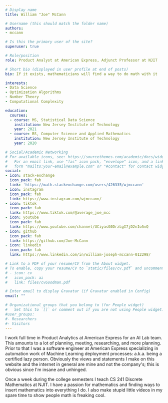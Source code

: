 ```yaml
---
# Display name
title: William "Joe" McCann

# Username (this should match the folder name)
authors:
- mccann

# Is this the primary user of the site?
superuser: true

# Role/position
role: Product Analyst at American Express, Adjunct Professor at NJIT

# Short bio (displayed in user profile at end of posts)
bio: If it exists, mathematicians will find a way to do math with it

interests:
- Data Science
- Optimization Algorithms
- Number Theory
- Computational Complexity

education:
  courses:
  - course: MS, Statistical Data Science
    institution: New Jersey Institute of Technology
    year: 2021
  - course: BS, Computer Science and Applied Mathematics
    institution: New Jersey Institute of Technology
    year: 2020

# Social/Academic Networking
# For available icons, see: https://sourcethemes.com/academic/docs/widgets/#icons
#   For an email link, use "fas" icon pack, "envelope" icon, and a link in the
#   form "mailto:your-email@example.com" or "#contact" for contact widget.
social:
- icon: stack-exchange
  icon_pack: fab
  link: 'https://math.stackexchange.com/users/426335/wjmccann'
- icon: instagram
  icon_pack: fab
  link: https://www.instagram.com/wjmccann/
- icon: tiktok
  icon_pack: fab
  link: https://www.tiktok.com/@average_joe_mcc
- icon: youtube
  icon_pack: fab
  link: https://www.youtube.com/channel/UCiyasG0DrzLgI7jD2nIo5vQ
- icon: github
  icon_pack: fab
  link: https://github.com/Joe-McCann
- icon: linkedin
  icon_pack: fab
  link: https://www.linkedin.com/in/william-joseph-mccann-012298/

# Link to a PDF of your resume/CV from the About widget.
# To enable, copy your resume/CV to `static/files/cv.pdf` and uncomment the lines below.
# - icon: cv
#   icon_pack: ai
#   link: files/cvGoodman.pdf

# Enter email to display Gravatar (if Gravatar enabled in Config)
email: ""

# Organizational groups that you belong to (for People widget)
#   Set this to `[]` or comment out if you are not using People widget.
#user_groups:
#- Researchers
#- Visitors
---
```


I work full time in Product Analytics at American Express for an AI Lab team. This amounts to a lot of planning, meeting, researching, and more planning. Prior to that I was a software engineer at American Express specializing in automation work of Machine Learning deployment processes: a.k.a. being a certified lazy person. Obviously the views and statements I make on this website and the internet in general are mine and not the company's; this is obvious since I'm insane and unhinged.

Once a week during the college semesters I teach CS 241 Discrete Mathematics at NJIT. I have a passion for mathematics and finding ways to insert mathematics into everything I do. I also make stupid little videos in my spare time to show people math is freaking cool.
